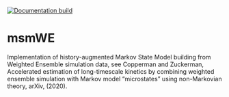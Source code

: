 [![Documentation build](https://github.com/jdrusso/msmWE/actions/workflows/main.yml/badge.svg?branch=documentation)](https://github.com/jdrusso/msmWE/actions/workflows/main.yml)

# msmWE
Implementation of history-augmented Markov State Model building from Weighted Ensemble simulation data, see Copperman and Zuckerman, Accelerated estimation of long-timescale kinetics by combining weighted ensemble simulation with Markov model “microstates” using non-Markovian theory, arXiv, (2020).
